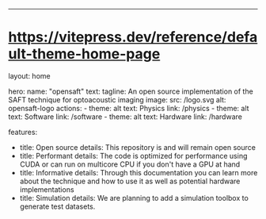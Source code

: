 ---
# https://vitepress.dev/reference/default-theme-home-page
layout: home

hero:
  name: "opensaft"
  text:
  tagline: An open source implementation of the SAFT technique for optoacoustic imaging
  image:
    src: /logo.svg
    alt: opensaft-logo
  actions:
    - theme: alt
      text: Physics
      link: /physics
    - theme: alt
      text: Software
      link: /software
    - theme: alt
      text: Hardware
      link: /hardware

features:
  - title: Open source
    details: This repository is and will remain open source
  - title: Performant
    details: The code is optimized for performance using CUDA or can run on multicore CPU if you don't have a GPU at hand
  - title: Informative
    details: Through this documentation you can learn more about the technique and how to use it as well as potential hardware implementations
  - title: Simulation
    details: We are planning to add a simulation toolbox to generate test datasets.

